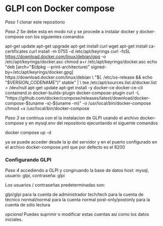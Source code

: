 # GLPI con Docker compose

*Paso 1* clonar este repositorio

*Paso 2* 
Se debe esta en modo rut y se procede a instalar docker y docker-compose con los siguientes comandos

apt-get update
apt-get upgrade
apt-get install curl wget
apt-get install ca-certificates curl
install -m 0755 -d /etc/apt/keyrings
curl -fsSL https://download.docker.com/linux/debian/gpg -o /etc/apt/keyrings/docker.asc
chmod a+r /etc/apt/keyrings/docker.asc
echo \
  "deb [arch="$(dpkg --print-architecture)" signed-by=/etc/apt/keyrings/docker.gpg] https://download.docker.com/linux/debian \
  "$(. /etc/os-release && echo "$VERSION_CODENAME")" stable" | \ tee /etc/apt/sources.list.d/docker.list > /dev/null
apt-get update
apt-get install -y docker-ce docker-ce-cli containerd.io docker-buildx-plugin docker-compose-plugin
curl -L "https://github.com/docker/compose/releases/latest/download/docker-compose-$(uname -s)-$(uname -m)" -o /usr/local/bin/docker-compose
chmod +x /usr/local/bin/docker-compose

*Paso 3* 
se continua con el la instalacion de GLPI usando el archivo docker-compose y en mysql.env del repositorio ejecuntando el siguente comandos

docker compose up -d

ya se puede acceder desde la ip del servidor y en el puerto configurado en el archivo docker-compose.yml que por defecto es el 8200

### Configurando GLPI

*Paso 4*
accediendo a GLPI y congiruando la base de datos 
host: mysql, usuario: glpi, contraseña: glpi

Los usuarios / contraseñas predeterminadas son:

glpi/glpi para la cuenta de administrador tech/tech para la cuenta de técnico normal/normal para la cuenta normal post-only/postonly para la cuenta de sólo lectura

*opcional* 
Puedes suprimir o modificar estas cuentas así como los datos iniciales.